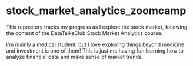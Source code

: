 # stock_market_analytics_zoomcamp
This repository tracks my progress as I explore the stock market, following the content of the DataTalksClub Stock Market Analytics course.

I'm mainly a medical student, but I love exploring things beyond medicine and investment is one of them! This is just me having fun learning how to analyze financial data and make sense of market trends.
